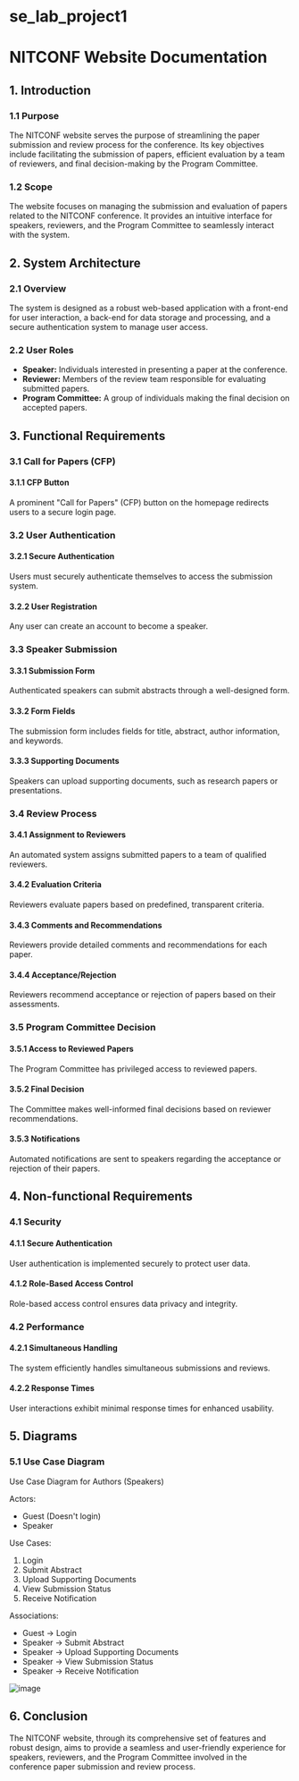 # se_lab_project1
# NITCONF Website Documentation

## 1. Introduction

### 1.1 Purpose

The NITCONF website serves the purpose of streamlining the paper submission and review process for the conference. Its key objectives include facilitating the submission of papers, efficient evaluation by a team of reviewers, and final decision-making by the Program Committee.

### 1.2 Scope

The website focuses on managing the submission and evaluation of papers related to the NITCONF conference. It provides an intuitive interface for speakers, reviewers, and the Program Committee to seamlessly interact with the system.

## 2. System Architecture

### 2.1 Overview

The system is designed as a robust web-based application with a front-end for user interaction, a back-end for data storage and processing, and a secure authentication system to manage user access.

### 2.2 User Roles

- **Speaker:** Individuals interested in presenting a paper at the conference.
- **Reviewer:** Members of the review team responsible for evaluating submitted papers.
- **Program Committee:** A group of individuals making the final decision on accepted papers.

## 3. Functional Requirements

### 3.1 Call for Papers (CFP)

#### 3.1.1 CFP Button

A prominent "Call for Papers" (CFP) button on the homepage redirects users to a secure login page.

### 3.2 User Authentication

#### 3.2.1 Secure Authentication

Users must securely authenticate themselves to access the submission system.

#### 3.2.2 User Registration

Any user can create an account to become a speaker.

### 3.3 Speaker Submission

#### 3.3.1 Submission Form

Authenticated speakers can submit abstracts through a well-designed form.

#### 3.3.2 Form Fields

The submission form includes fields for title, abstract, author information, and keywords.

#### 3.3.3 Supporting Documents

Speakers can upload supporting documents, such as research papers or presentations.

### 3.4 Review Process

#### 3.4.1 Assignment to Reviewers

An automated system assigns submitted papers to a team of qualified reviewers.

#### 3.4.2 Evaluation Criteria

Reviewers evaluate papers based on predefined, transparent criteria.

#### 3.4.3 Comments and Recommendations

Reviewers provide detailed comments and recommendations for each paper.

#### 3.4.4 Acceptance/Rejection

Reviewers recommend acceptance or rejection of papers based on their assessments.

### 3.5 Program Committee Decision

#### 3.5.1 Access to Reviewed Papers

The Program Committee has privileged access to reviewed papers.

#### 3.5.2 Final Decision

The Committee makes well-informed final decisions based on reviewer recommendations.

#### 3.5.3 Notifications

Automated notifications are sent to speakers regarding the acceptance or rejection of their papers.

## 4. Non-functional Requirements

### 4.1 Security

#### 4.1.1 Secure Authentication

User authentication is implemented securely to protect user data.

#### 4.1.2 Role-Based Access Control

Role-based access control ensures data privacy and integrity.

### 4.2 Performance

#### 4.2.1 Simultaneous Handling

The system efficiently handles simultaneous submissions and reviews.

#### 4.2.2 Response Times

User interactions exhibit minimal response times for enhanced usability.

## 5. Diagrams

### 5.1 Use Case Diagram

Use Case Diagram for Authors (Speakers)

Actors:
  - Guest (Doesn't login)
  - Speaker

Use Cases:
  1. Login
  2. Submit Abstract
  3. Upload Supporting Documents
  4. View Submission Status
  5. Receive Notification

Associations:
  - Guest -> Login
  - Speaker -> Submit Abstract
  - Speaker -> Upload Supporting Documents
  - Speaker -> View Submission Status
  - Speaker -> Receive Notification

   
![image](https://github.com/SauravB210489CS/selab23_basics/assets/155982778/1c2726fc-f33d-4bf8-b674-7852f1463f54)

## 6. Conclusion

The NITCONF website, through its comprehensive set of features and robust design, aims to provide a seamless and user-friendly experience for speakers, reviewers, and the Program Committee involved in the conference paper submission and review process.


